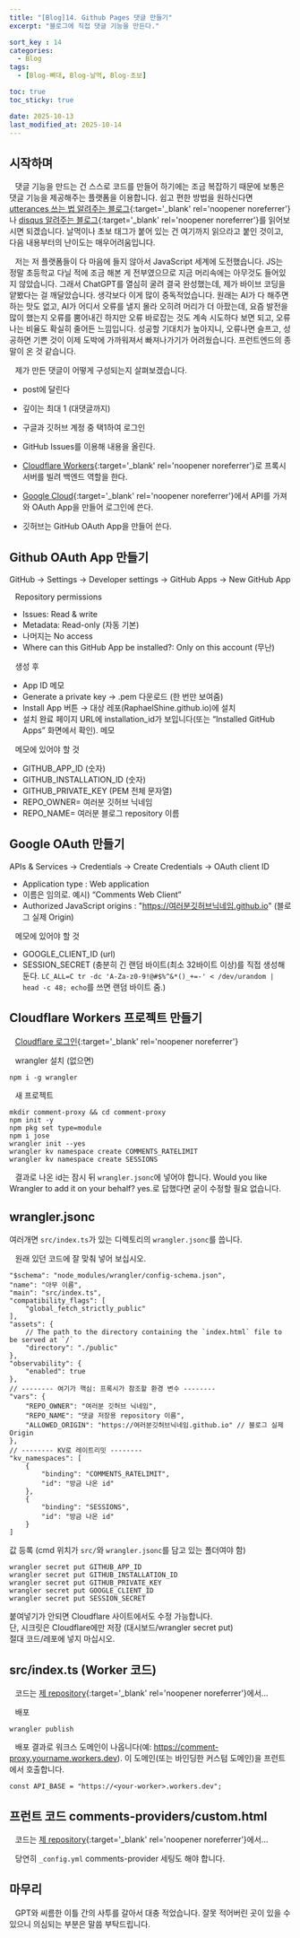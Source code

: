 ```yaml
---
title: "[Blog]14. Github Pages 댓글 만들기"
excerpt: "블로그에 직접 댓글 기능을 만든다."

sort_key : 14
categories:
  - Blog
tags:
  - [Blog-뼈대, Blog-날먹, Blog-초보]

toc: true
toc_sticky: true

date: 2025-10-13
last_modified_at: 2025-10-14
---
```


## 시작하며
⠀댓글 기능을 만드는 건 스스로 코드를 만들어 하기에는 조금 복잡하기 때문에 보통은 댓글 기능을 제공해주는 플랫폼을 이용합니다. 쉽고 편한 방법을 원하신다면 [utterances 쓰는 법 알려주는 블로그](https://ansohxxn.github.io/blog/utterances/){:target='_blank' rel='noopener noreferrer'}나 [disqus 알려주는 블로그](https://devinlife.com/howto%20github%20pages/blog-disqus/){:target='_blank' rel='noopener noreferrer'}를 읽어보시면 되겠습니다. 날먹이나 초보 태그가 붙어 있는 건 여기까지 읽으라고 붙인 것이고, 다음 내용부터의 난이도는 매우어려움입니다.

⠀저는 저 플랫폼들이 다 마음에 들지 않아서 JavaScript 세계에 도전했습니다. JS는 정말 초등학교 다닐 적에 조금 해본 게 전부였으므로 지금 머리속에는 아무것도 들어있지 않았습니다. 그래서 ChatGPT를 열심히 굴려 결국 완성했는데, 제가 바이브 코딩을 얕봤다는 걸 깨달았습니다. 생각보다 이게 많이 중독적었습니다. 원래는 AI가 다 해주면 하는 맛도 없고, AI가 어디서 오류를 낼지 몰라 오히려 머리가 더 아팠는데, 요즘 발전을 많이 했는지 오류를 뿜어내긴 하지만 오류 바로잡는 것도 계속 시도하다 보면 되고, 오류나는 비율도 확실히 줄어든 느낌입니다. 성공할 기대치가 높아지니, 오류나면 슬프고, 성공하면 기쁜 것이 이제 도박에 가까워져서 빠져나가기가 어려웠습니다. 프런트엔드의 종말이 온 것 같습니다.

⠀제가 만든 댓글이 어떻게 구성되는지 살펴보겠습니다.
- post에 달린다
- 깊이는 최대 1 (대댓글까지)
- 구글과 깃허브 계정 중 택1하여 로그인

- GitHub Issues를 이용해 내용을 올린다.
- [Cloudflare Workers](https://dash.cloudflare.com/){:target='_blank' rel='noopener noreferrer'}로 프록시 서버를 빌려 백엔드 역할을 한다.
- [Google Cloud](https://console.cloud.google.com/){:target='_blank' rel='noopener noreferrer'}에서 API를 가져와 OAuth App을 만들어 로그인에 쓴다.
- 깃허브는 GitHub OAuth App을 만들어 쓴다.

## Github OAuth App 만들기

GitHub → Settings → Developer settings → GitHub Apps → New GitHub App

⠀Repository permissions
- Issues: Read & write
- Metadata: Read-only (자동 기본)
- 나머지는 No access
- Where can this GitHub App be installed?: Only on this account (무난)

⠀생성 후
- App ID 메모
- Generate a private key → .pem 다운로드 (한 번만 보여줌)
- Install App 버튼 → 대상 레포(RaphaelShine.github.io)에 설치
- 설치 완료 페이지 URL에 installation_id가 보입니다(또는 “Installed GitHub Apps” 화면에서 확인). 메모

⠀메모에 있어야 할 것
- GITHUB_APP_ID (숫자)
- GITHUB_INSTALLATION_ID (숫자)
- GITHUB_PRIVATE_KEY (PEM 전체 문자열)
- REPO_OWNER= 여러분 깃허브 닉네임
- REPO_NAME= 여러분 블로그 repository 이름

## Google OAuth 만들기

APIs & Services → Credentials → Create Credentials → OAuth client ID

- Application type : Web application
- 이름은 임의로. 예시) “Comments Web Client”
- Authorized JavaScript origins : "https://여러분깃허브닉네임.github.io" (블로그 실제 Origin)

⠀메모에 있어야 할 것
- GOOGLE_CLIENT_ID (url)
- SESSION_SECRET (충분히 긴 랜덤 바이트(최소 32바이트 이상)를 직접 생성해 둔다. `LC_ALL=C tr -dc 'A-Za-z0-9!@#$%^&*()_+=-' < /dev/urandom | head -c 48; echo`를 쓰면 랜덤 바이트 줌.)

## Cloudflare Workers 프로젝트 만들기

⠀[Cloudflare 로그인](https://www.cloudflare.com/ko-kr/){:target='_blank' rel='noopener noreferrer'}

⠀wrangler 설치 (없으면)

```
npm i -g wrangler
```

⠀새 프로젝트

```
mkdir comment-proxy && cd comment-proxy
npm init -y
npm pkg set type=module
npm i jose
wrangler init --yes
wrangler kv namespace create COMMENTS_RATELIMIT
wrangler kv namespace create SESSIONS
```

⠀결과로 나온 id는 잠시 뒤 `wrangler.jsonc`에 넣어야 합니다. Would you like Wrangler to add it on your behalf? yes.로 답했다면 굳이 수정할 필요 없습니다.

## wrangler.jsonc
여러개면 `src/index.ts`가 있는 디렉토리의 `wrangler.jsonc`를 씁니다.

⠀원래 있던 코드에 잘 맞춰 넣어 보십시오.
```
"$schema": "node_modules/wrangler/config-schema.json",
"name": "아무 이름",
"main": "src/index.ts",
"compatibility_flags": [
    "global_fetch_strictly_public"
],
"assets": {
    // The path to the directory containing the `index.html` file to be served at `/`
    "directory": "./public"
},
"observability": {
    "enabled": true
},
// -------- 여기가 핵심: 프록시가 참조할 환경 변수 --------
"vars": {
    "REPO_OWNER": "여러분 깃허브 닉네임",
    "REPO_NAME": "댓글 저장용 repository 이름",
    "ALLOWED_ORIGIN": "https://여러분깃허브닉네임.github.io" // 블로그 실제 Origin
},
// -------- KV로 레이트리밋 --------
"kv_namespaces": [
    {
        "binding": "COMMENTS_RATELIMIT",
        "id": "방금 나온 id"
    },
    {
        "binding": "SESSIONS",
        "id": "방금 나온 id"
    }
]
```
값 등록 (cmd 위치가 `src/`와 `wrangler.jsonc`를 담고 있는 폴더여야 함)
```
wrangler secret put GITHUB_APP_ID
wrangler secret put GITHUB_INSTALLATION_ID
wrangler secret put GITHUB_PRIVATE_KEY
wrangler secret put GOOGLE_CLIENT_ID
wrangler secret put SESSION_SECRET
```
붙여넣기가 안되면 Cloudflare 사이트에서도 수정 가능합니다.  
단, 시크릿은 Cloudflare에만 저장 (대시보드/wrangler secret put)  
절대 코드/레포에 넣지 마십시오.

## src/index.ts (Worker 코드)

⠀코드는 [제 repository](https://github.com/RaphaelShine/RaphaelShine.github.io){:target='_blank' rel='noopener noreferrer'}에서...

⠀배포
```
wrangler publish
```

⠀배포 결과로 워크스 도메인이 나옵니다(예: https://comment-proxy.yourname.workers.dev). 이 도메인(또는 바인딩한 커스텀 도메인)을 프런트에서 호출합니다.
```
const API_BASE = "https://<your-worker>.workers.dev";
```

## 프런트 코드 comments-providers/custom.html

⠀코드는 [제 repository](https://github.com/RaphaelShine/RaphaelShine.github.io){:target='_blank' rel='noopener noreferrer'}에서...

⠀당연히 `_config.yml` comments-provider 세팅도 해야 합니다.

## 마무리
⠀GPT와 씨름한 이틀 간의 사투를 갈아서 대충 적었습니다. 잘못 적어버린 곳이 있을 수 있으니 의심되는 부분은 말씀 부탁드립니다.